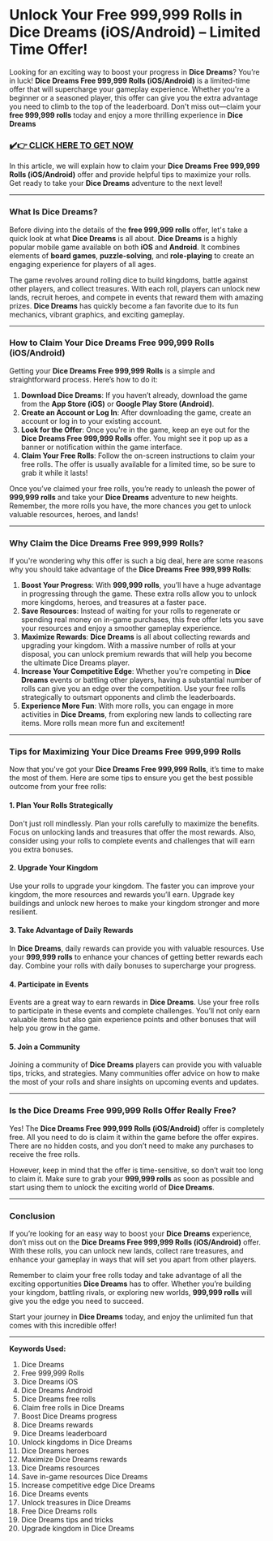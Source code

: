 # Unlock Your Free 999,999 Rolls in Dice Dreams (iOS/Android) – Limited Time Offer!

Looking for an exciting way to boost your progress in **Dice Dreams**? You’re in luck! **Dice Dreams Free 999,999 Rolls (iOS/Android)** is a limited-time offer that will supercharge your gameplay experience. Whether you're a beginner or a seasoned player, this offer can give you the extra advantage you need to climb to the top of the leaderboard. Don't miss out—claim your **free 999,999 rolls** today and enjoy a more thrilling experience in **Dice Dreams**

### [✔️👉 CLICK HERE TO GET NOW](https://freerewardsxyz.blogspot.com/2025/03/dice-dreams-free-rolls-daily-gifts.html)

In this article, we will explain how to claim your **Dice Dreams Free 999,999 Rolls (iOS/Android)** offer and provide helpful tips to maximize your rolls. Get ready to take your **Dice Dreams** adventure to the next level!

---

### What Is Dice Dreams?

Before diving into the details of the **free 999,999 rolls** offer, let's take a quick look at what **Dice Dreams** is all about. **Dice Dreams** is a highly popular mobile game available on both **iOS** and **Android**. It combines elements of **board games**, **puzzle-solving**, and **role-playing** to create an engaging experience for players of all ages.

The game revolves around rolling dice to build kingdoms, battle against other players, and collect treasures. With each roll, players can unlock new lands, recruit heroes, and compete in events that reward them with amazing prizes. **Dice Dreams** has quickly become a fan favorite due to its fun mechanics, vibrant graphics, and exciting gameplay.

---

### How to Claim Your Dice Dreams Free 999,999 Rolls (iOS/Android)

Getting your **Dice Dreams Free 999,999 Rolls** is a simple and straightforward process. Here’s how to do it:

1. **Download Dice Dreams**: If you haven’t already, download the game from the **App Store (iOS)** or **Google Play Store (Android)**.
2. **Create an Account or Log In**: After downloading the game, create an account or log in to your existing account.
3. **Look for the Offer**: Once you're in the game, keep an eye out for the **Dice Dreams Free 999,999 Rolls** offer. You might see it pop up as a banner or notification within the game interface.
4. **Claim Your Free Rolls**: Follow the on-screen instructions to claim your free rolls. The offer is usually available for a limited time, so be sure to grab it while it lasts!

Once you’ve claimed your free rolls, you’re ready to unleash the power of **999,999 rolls** and take your **Dice Dreams** adventure to new heights. Remember, the more rolls you have, the more chances you get to unlock valuable resources, heroes, and lands!

---

### Why Claim the Dice Dreams Free 999,999 Rolls?

If you're wondering why this offer is such a big deal, here are some reasons why you should take advantage of the **Dice Dreams Free 999,999 Rolls**:

1. **Boost Your Progress**: With **999,999 rolls**, you’ll have a huge advantage in progressing through the game. These extra rolls allow you to unlock more kingdoms, heroes, and treasures at a faster pace.
2. **Save Resources**: Instead of waiting for your rolls to regenerate or spending real money on in-game purchases, this free offer lets you save your resources and enjoy a smoother gameplay experience.
3. **Maximize Rewards**: **Dice Dreams** is all about collecting rewards and upgrading your kingdom. With a massive number of rolls at your disposal, you can unlock premium rewards that will help you become the ultimate Dice Dreams player.
4. **Increase Your Competitive Edge**: Whether you're competing in **Dice Dreams** events or battling other players, having a substantial number of rolls can give you an edge over the competition. Use your free rolls strategically to outsmart opponents and climb the leaderboards.
5. **Experience More Fun**: With more rolls, you can engage in more activities in **Dice Dreams**, from exploring new lands to collecting rare items. More rolls mean more fun and excitement!

---

### Tips for Maximizing Your Dice Dreams Free 999,999 Rolls

Now that you've got your **Dice Dreams Free 999,999 Rolls**, it’s time to make the most of them. Here are some tips to ensure you get the best possible outcome from your free rolls:

#### 1. **Plan Your Rolls Strategically**
Don't just roll mindlessly. Plan your rolls carefully to maximize the benefits. Focus on unlocking lands and treasures that offer the most rewards. Also, consider using your rolls to complete events and challenges that will earn you extra bonuses.

#### 2. **Upgrade Your Kingdom**
Use your rolls to upgrade your kingdom. The faster you can improve your kingdom, the more resources and rewards you’ll earn. Upgrade key buildings and unlock new heroes to make your kingdom stronger and more resilient.

#### 3. **Take Advantage of Daily Rewards**
In **Dice Dreams**, daily rewards can provide you with valuable resources. Use your **999,999 rolls** to enhance your chances of getting better rewards each day. Combine your rolls with daily bonuses to supercharge your progress.

#### 4. **Participate in Events**
Events are a great way to earn rewards in **Dice Dreams**. Use your free rolls to participate in these events and complete challenges. You’ll not only earn valuable items but also gain experience points and other bonuses that will help you grow in the game.

#### 5. **Join a Community**
Joining a community of **Dice Dreams** players can provide you with valuable tips, tricks, and strategies. Many communities offer advice on how to make the most of your rolls and share insights on upcoming events and updates.

---

### Is the Dice Dreams Free 999,999 Rolls Offer Really Free?

Yes! The **Dice Dreams Free 999,999 Rolls (iOS/Android)** offer is completely free. All you need to do is claim it within the game before the offer expires. There are no hidden costs, and you don’t need to make any purchases to receive the free rolls.

However, keep in mind that the offer is time-sensitive, so don’t wait too long to claim it. Make sure to grab your **999,999 rolls** as soon as possible and start using them to unlock the exciting world of **Dice Dreams**.

---

### Conclusion

If you’re looking for an easy way to boost your **Dice Dreams** experience, don’t miss out on the **Dice Dreams Free 999,999 Rolls (iOS/Android)** offer. With these rolls, you can unlock new lands, collect rare treasures, and enhance your gameplay in ways that will set you apart from other players.

Remember to claim your free rolls today and take advantage of all the exciting opportunities **Dice Dreams** has to offer. Whether you’re building your kingdom, battling rivals, or exploring new worlds, **999,999 rolls** will give you the edge you need to succeed.

Start your journey in **Dice Dreams** today, and enjoy the unlimited fun that comes with this incredible offer!

---

**Keywords Used:**
1. Dice Dreams
2. Free 999,999 Rolls
3. Dice Dreams iOS
4. Dice Dreams Android
5. Dice Dreams free rolls
6. Claim free rolls in Dice Dreams
7. Boost Dice Dreams progress
8. Dice Dreams rewards
9. Dice Dreams leaderboard
10. Unlock kingdoms in Dice Dreams
11. Dice Dreams heroes
12. Maximize Dice Dreams rewards
13. Dice Dreams resources
14. Save in-game resources Dice Dreams
15. Increase competitive edge Dice Dreams
16. Dice Dreams events
17. Unlock treasures in Dice Dreams
18. Free Dice Dreams rolls
19. Dice Dreams tips and tricks
20. Upgrade kingdom in Dice Dreams
